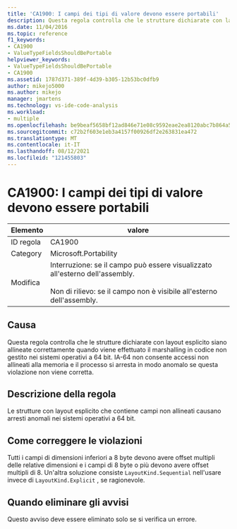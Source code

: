 ```yaml
---
title: 'CA1900: I campi dei tipi di valore devono essere portabili'
description: Questa regola controlla che le strutture dichiarate con layout esplicito siano allineate correttamente quando viene effettuato il marshalling in codice non gestito nei sistemi operativi a 64 bit.
ms.date: 11/04/2016
ms.topic: reference
f1_keywords:
- CA1900
- ValueTypeFieldsShouldBePortable
helpviewer_keywords:
- ValueTypeFieldsShouldBePortable
- CA1900
ms.assetid: 1787d371-389f-4d39-b305-12b53bc0dfb9
author: mikejo5000
ms.author: mikejo
manager: jmartens
ms.technology: vs-ide-code-analysis
ms.workload:
- multiple
ms.openlocfilehash: be9beaf5658bf12ad846e71e08c9592eae2ea8120abc7b864a5523e12476841f
ms.sourcegitcommit: c72b2f603e1eb3a4157f00926df2e263831ea472
ms.translationtype: MT
ms.contentlocale: it-IT
ms.lasthandoff: 08/12/2021
ms.locfileid: "121455803"
---
```

# <a name="ca1900-value-type-fields-should-be-portable"></a>CA1900: I campi dei tipi di valore devono essere portabili

|Elemento|valore|
|-|-|
|ID regola|CA1900|
|Category|Microsoft.Portability|
|Modifica|Interruzione: se il campo può essere visualizzato all'esterno dell'assembly.<br /><br /> Non di rilievo: se il campo non è visibile all'esterno dell'assembly.|

## <a name="cause"></a>Causa
Questa regola controlla che le strutture dichiarate con layout esplicito siano allineate correttamente quando viene effettuato il marshalling in codice non gestito nei sistemi operativi a 64 bit. IA-64 non consente accessi non allineati alla memoria e il processo si arresta in modo anomalo se questa violazione non viene corretta.

## <a name="rule-description"></a>Descrizione della regola
Le strutture con layout esplicito che contiene campi non allineati causano arresti anomali nei sistemi operativi a 64 bit.

## <a name="how-to-fix-violations"></a>Come correggere le violazioni
Tutti i campi di dimensioni inferiori a 8 byte devono avere offset multipli delle relative dimensioni e i campi di 8 byte o più devono avere offset multipli di 8. Un'altra soluzione consiste `LayoutKind.Sequential` nell'usare invece di `LayoutKind.Explicit` , se ragionevole.

## <a name="when-to-suppress-warnings"></a>Quando eliminare gli avvisi
Questo avviso deve essere eliminato solo se si verifica un errore.

